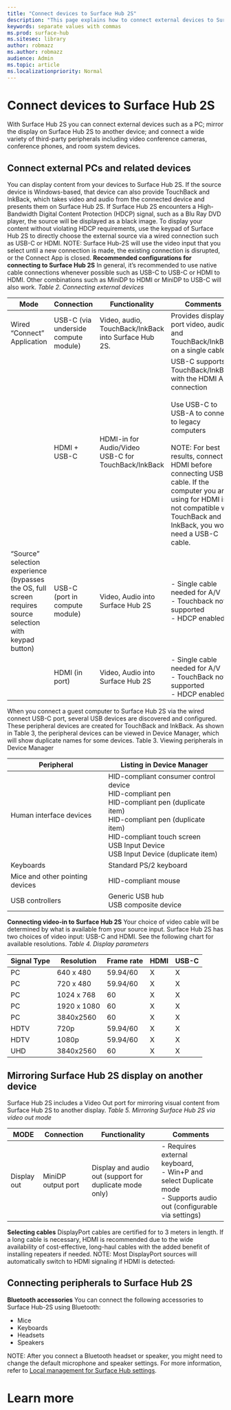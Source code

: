 ```yaml
---
title: "Connect devices to Surface Hub 2S"
description: "This page explains how to connect external devices to Surface Hub 2S."
keywords: separate values with commas
ms.prod: surface-hub
ms.sitesec: library
author: robmazz
ms.author: robmazz
audience: Admin
ms.topic: article
ms.localizationpriority: Normal
---
```


# Connect devices to Surface Hub 2S

With Surface Hub 2S you can connect external devices such as a PC; mirror the display on Surface Hub 2S to another device; and connect a wide variety of third-party peripherals including video conference cameras, conference phones, and room system devices. 


## Connect external PCs and related devices

You can display content from your devices to Surface Hub 2S. If the source device is Windows-based, that device can also provide TouchBack and InkBack, which takes video and audio from the connected device and presents them on Surface Hub 2S. If Surface Hub 2S encounters a High-Bandwidth Digital Content Protection (HDCP) signal, such as a Blu Ray DVD player, the source will be displayed as a black image. To display your content without violating HDCP requirements, use the keypad of Surface Hub 2S to directly choose the external source via a wired connection such as USB-C or HDMI.
NOTE: Surface Hub-2S will use the video input that you select until a new connection is made, the existing connection is disrupted, or the Connect App is closed.
**Recommended configurations for connecting to Surface Hub 2S**
In general, it’s recommended to use native cable connections whenever possible such as USB-C to USB-C or HDMI to HDMI. Other combinations such as MiniDP to HDMI or MiniDP to USB-C will also work.
*Table 2. Connecting external devices*

| Mode                                                                                                         | Connection                           | Functionality                                          | Comments                                                                                                                                                                                                                                                                                                                |
| ------------------------------------------------------------------------------------------------------------ | ------------------------------------ | ------------------------------------------------------ | ----------------------------------------------------------------------------------------------------------------------------------------------------------------------------------------------------------------------------------------------------------------------------------------------------------------------- |
| Wired “Connect” Application                                                                                  | USB-C (via underside compute module) | Video, audio, TouchBack/InkBack into Surface Hub 2S.   | Provides display port video, audio, and TouchBack/InkBack on a single cable.                                                                                                                                                                                                                                            |
|                                                                                                              | HDMI + USB-C                         | HDMI-in for Audio/Video<br>USB-C for TouchBack/InkBack | USB-C supports TouchBack/InkBack with the  HDMI A/V connection<br> <br>Use USB-C to USB-A to connect to legacy computers<br> <br>NOTE: For best results, connect HDMI before connecting USB-C cable. If the computer you are using for HDMI is not compatible with TouchBack and InkBack, you won't need a USB-C cable. |
| “Source” selection experience<br>(bypasses the OS, full screen requires source selection with keypad button) | USB-C (port in compute module)       | Video, Audio into Surface Hub 2S                       | - Single cable needed for A/V<br>- Touchback not supported<br>- HDCP enabled                                                                                                                                                                                                                                            |
|                                                                                                              | HDMI (in port)                       | Video, Audio into Surface Hub 2S                       | - Single cable needed for A/V<br>- TouchBack not supported<br>- HDCP enabled                                                                                                                                                                                                                                            |

 
When you connect a guest computer to Surface Hub 2S via the wired connect USB-C port, several USB devices are discovered and configured. These peripheral devices are created for TouchBack and InkBack. As shown in Table 3, the peripheral devices can be viewed in Device Manager, which will show duplicate names for some devices.
Table 3. Viewing peripherals in Device Manager

| Peripheral                      | Listing in Device Manager                                                                                                                                                                                                     |
| ------------------------------- | ----------------------------------------------------------------------------------------------------------------------------------------------------------------------------------------------------------------------------- |
| Human interface devices         | HID-compliant consumer control device<br>HID-compliant pen<br>HID-compliant pen (duplicate item)<br>HID-compliant pen (duplicate item)<br>HID-compliant touch screen<br>USB Input Device<br>USB Input Device (duplicate item) |
| Keyboards                       | Standard PS/2 keyboard                                                                                                                                                                                                        |
| Mice and other pointing devices | HID-compliant mouse                                                                                                                                                                                                           |
| USB controllers                 | Generic USB hub<br>USB composite device                                                                                                                                                                                       |

**Connecting video-in to Surface Hub 2S**
Your choice of video cable will be determined by what is available from your source input. Surface Hub 2S has two choices of video input: USB-C and HDMI. See the following chart for available resolutions.
*Table 4. Display parameters*

| Signal Type | Resolution  | Frame rate | HDMI | USB-C |
| ----------- | ----------- | ---------- | ---- | ----- |
| PC          | 640 x 480   | 59.94/60   | X    | X     |
| PC          | 720 x 480   | 59.94/60   | X    | X     |
| PC          | 1024 x 768  | 60         | X    | X     |
| PC          | 1920 x 1080 | 60         | X    | X     |
| PC          | 3840x2560   | 60         | X    | X     |
| HDTV        | 720p        | 59.94/60   | X    | X     |
| HDTV        | 1080p       | 59.94/60   | X    | X     |
| UHD         | 3840x2560   | 60         | X    | X     |

## Mirroring Surface Hub 2S display on another device

Surface Hub 2S includes a Video Out port for mirroring visual content from Surface Hub 2S to another display.
*Table 5. Mirroring Surface Hub 2S via video out mode*

| MODE        | Connection         | Functionality                                           | Comments                                                                                                               |
| ----------- | ------------------ | ------------------------------------------------------- | ---------------------------------------------------------------------------------------------------------------------- |
| Display out | MiniDP output port | Display and audio out (support for duplicate mode only) | - Requires external keyboard,<br>- Win+P and select Duplicate mode<br>- Supports audio out (configurable via settings) |

**Selecting cables**
DisplayPort cables are certified for to 3 meters in length. If a long cable is necessary, HDMI is recommended due to the wide availability of cost-effective, long-haul cables with the added benefit of installing repeaters if needed.
NOTE: Most DisplayPort sources will automatically switch to HDMI signaling if HDMI is detected~~.~~

## Connecting peripherals to Surface Hub 2S

**Bluetooth accessories**
You can connect the following accessories to Surface Hub-2S using Bluetooth:

- Mice
- Keyboards
- Headsets
- Speakers

NOTE: After you connect a Bluetooth headset or speaker, you might need to change the default microphone and speaker settings. For more information, refer to [Local management for Surface Hub settings](https://docs.microsoft.com/surface-hub/local-management-surface-hub-settings).

# Learn more


